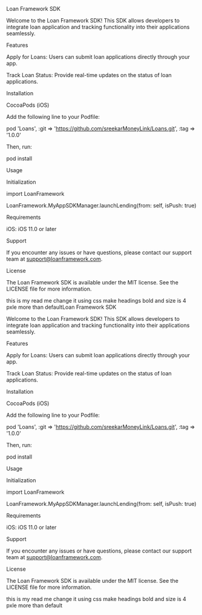 Loan Framework SDK

Welcome to the Loan Framework SDK! This SDK allows developers to integrate loan application and tracking functionality into their applications seamlessly.

Features

Apply for Loans: Users can submit loan applications directly through your app.

Track Loan Status: Provide real-time updates on the status of loan applications.

Installation

CocoaPods (iOS)

Add the following line to your Podfile:

pod 'Loans', :git => 'https://github.com/sreekarMoneyLink/Loans.git', :tag => '1.0.0'

Then, run:

pod install

Usage

Initialization

import LoanFramework

LoanFramework.MyAppSDKManager.launchLending(from: self, isPush: true)

Requirements

iOS: iOS 11.0 or later

Support

If you encounter any issues or have questions, please contact our support team at support@loanframework.com.

License

The Loan Framework SDK is available under the MIT license. See the LICENSE file for more information.
     
this is my read me change it using css make headings bold and size is 4 pxle more than defaultLoan Framework SDK

Welcome to the Loan Framework SDK! This SDK allows developers to integrate loan application and tracking functionality into their applications seamlessly.

Features

Apply for Loans: Users can submit loan applications directly through your app.

Track Loan Status: Provide real-time updates on the status of loan applications.

Installation

CocoaPods (iOS)

Add the following line to your Podfile:

pod 'Loans', :git => 'https://github.com/sreekarMoneyLink/Loans.git', :tag => '1.0.0'

Then, run:

pod install

Usage

Initialization

import LoanFramework

LoanFramework.MyAppSDKManager.launchLending(from: self, isPush: true)

Requirements

iOS: iOS 11.0 or later

Support

If you encounter any issues or have questions, please contact our support team at support@loanframework.com.

License

The Loan Framework SDK is available under the MIT license. See the LICENSE file for more information.
     
this is my read me change it using css make headings bold and size is 4 pxle more than default
